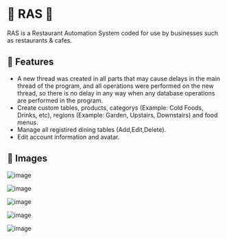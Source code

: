 # 🍲 RAS 🍲

RAS is a Restaurant Automation System coded for use by businesses such as restaurants & cafes.

## 🚀 Features

- A new thread was created in all parts that may cause delays in the main thread of the program, and all operations were performed on the new thread, so there is no delay in any way when any database operations are performed in the program.
- Create custom tables, products, categorys (Example: Cold Foods, Drinks, etc), regions (Example: Garden, Upstairs, Downstairs) and  food menus.
- Manage all registired dining tables (Add,Edit,Delete).
- Edit account information and avatar.

## 📸  Images


![image](https://github.com/Pocanistaken/RAS/assets/51020037/d4a2fa13-1685-441b-85a5-75b6af0a656c)


![image](https://github.com/Pocanistaken/RAS/assets/51020037/3851fc8a-6b3b-44ae-9c5e-0bb61d8f9bb8)


![image](https://github.com/Pocanistaken/RAS/assets/51020037/4ef67a7f-cd86-41c7-9aee-73470b9e4181)


![image](https://github.com/Pocanistaken/RAS/assets/51020037/6fc61d8a-fb37-4399-8f7a-777dc8c796ea)


![image](https://github.com/Pocanistaken/RAS/assets/51020037/30146b76-74a1-4138-8a95-108e2ce03acc)
